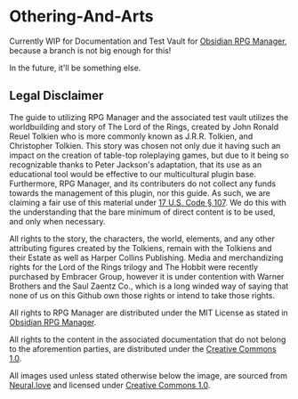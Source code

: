 # Othering-And-Arts

Currently WIP for Documentation and Test Vault for [Obsidian RPG Manager](https://github.com/carlonicora/obsidian-rpg-manager), because a branch is not big enough for this!

In the future, it'll be something else. 


## Legal Disclaimer

The guide to utilizing RPG Manager and the associated test vault utilizes the worldbuilding and story of The Lord of the Rings, created by John Ronald Reuel Tolkien who is more commonly known as J.R.R. Tolkien, and Christopher Tolkien. This story was chosen not only due it having such an impact on the creation of table-top roleplaying games, but due to it being so recognizable thanks to Peter Jackson's adaptation, that its use as an educational tool would be effective to our multicultural plugin base. Furthermore, RPG Manager, and its contributers do not collect any funds towards the management of this plugin, nor this guide. As such, we are claiming a fair use of this material under [17 U.S. Code § 107](https://www.copyright.gov/title17/92chap1.html#107). We do this with the understanding that the bare minimum of direct content is to be used, and only when necessary. 


All rights to the story, the characters, the world, elements, and any other attributing figures created by the Tolkiens, remain with the Tolkiens and their Estate as well as Harper Collins Publishing. Media and merchandizing rights for the Lord of the Rings trilogy and The Hobbit were recently purchased by Embracer Group, however it is under contention with Warner Brothers and the Saul Zaentz Co., which is a long winded way of saying that none of us on this Github own those rights or intend to take those rights. 

All rights to RPG Manager are distributed under the MIT License as stated in [Obsidian RPG Manager](https://github.com/carlonicora/obsidian-rpg-manager).  

All rights to the content in the associated documentation that do not belong to the aforemention parties, are distributed under the [Creative Commons 1.0](https://creativecommons.org/licenses/by/1.0/). 

All images used unless stated otherwise below the image, are sourced from [Neural.love](https://neural.love) and licensed under [Creative Commons 1.0](https://creativecommons.org/licenses/by/1.0/). 
